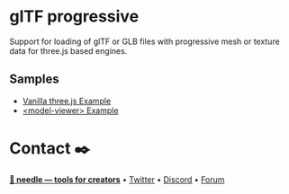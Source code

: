 # glTF progressive

Support for loading of glTF or GLB files with progressive mesh or texture data for three.js based engines.

## Samples

- [Vanilla three.js Example](https://engine.needle.tools/demos/gltf-progressive/threejs/)
- [\<model-viewer\> Example](https://engine.needle.tools/demos/gltf-progressive/modelviewer)


# Contact ✒️
<b>[🌵 needle — tools for creators](https://needle.tools)</b> • 
[Twitter](https://twitter.com/NeedleTools) • 
[Discord](https://discord.needle.tools) • 
[Forum](https://forum.needle.tools)


